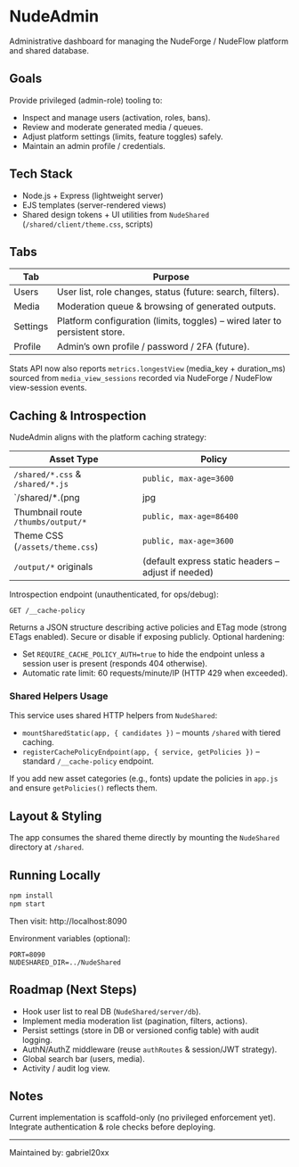 # NudeAdmin

Administrative dashboard for managing the NudeForge / NudeFlow platform and shared database.

## Goals
Provide privileged (admin-role) tooling to:
- Inspect and manage users (activation, roles, bans).
- Review and moderate generated media / queues.
- Adjust platform settings (limits, feature toggles) safely.
- Maintain an admin profile / credentials.

## Tech Stack
- Node.js + Express (lightweight server)
- EJS templates (server-rendered views)
- Shared design tokens + UI utilities from `NudeShared` (`/shared/client/theme.css`, scripts)

## Tabs
| Tab | Purpose |
|-----|---------|
| Users | User list, role changes, status (future: search, filters). |
| Media | Moderation queue & browsing of generated outputs. |
| Settings | Platform configuration (limits, toggles) – wired later to persistent store. |
| Profile | Admin’s own profile / password / 2FA (future). |

Stats API now also reports `metrics.longestView` (media_key + duration_ms) sourced from `media_view_sessions` recorded via NudeForge / NudeFlow view-session events.

## Caching & Introspection

NudeAdmin aligns with the platform caching strategy:

| Asset Type | Policy |
|------------|--------|
| `/shared/*.css` & `/shared/*.js` | `public, max-age=3600` |
| `/shared/*.(png|jpg|jpeg|gif|webp|svg)` | `public, max-age=86400, stale-while-revalidate=604800` |
| Thumbnail route `/thumbs/output/*` | `public, max-age=86400` |
| Theme CSS (`/assets/theme.css`) | `public, max-age=3600` |
| `/output/*` originals | (default express static headers – adjust if needed) |

Introspection endpoint (unauthenticated, for ops/debug):

```
GET /__cache-policy
```

Returns a JSON structure describing active policies and ETag mode (strong ETags enabled). Secure or disable if exposing publicly.
Optional hardening:
- Set `REQUIRE_CACHE_POLICY_AUTH=true` to hide the endpoint unless a session user is present (responds 404 otherwise).
- Automatic rate limit: 60 requests/minute/IP (HTTP 429 when exceeded).

### Shared Helpers Usage
This service uses shared HTTP helpers from `NudeShared`:

- `mountSharedStatic(app, { candidates })` – mounts `/shared` with tiered caching.
- `registerCachePolicyEndpoint(app, { service, getPolicies })` – standard `/__cache-policy` endpoint.

If you add new asset categories (e.g., fonts) update the policies in `app.js` and ensure `getPolicies()` reflects them.

## Layout & Styling
The app consumes the shared theme directly by mounting the `NudeShared` directory at `/shared`.

## Running Locally
```bash
npm install
npm start
```
Then visit: http://localhost:8090

Environment variables (optional):
```
PORT=8090
NUDESHARED_DIR=../NudeShared
```

## Roadmap (Next Steps)
- Hook user list to real DB (`NudeShared/server/db`).
- Implement media moderation list (pagination, filters, actions).
- Persist settings (store in DB or versioned config table) with audit logging.
- AuthN/AuthZ middleware (reuse `authRoutes` & session/JWT strategy).
- Global search bar (users, media).
- Activity / audit log view.

## Notes
Current implementation is scaffold-only (no privileged enforcement yet). Integrate authentication & role checks before deploying.

---
Maintained by: gabriel20xx